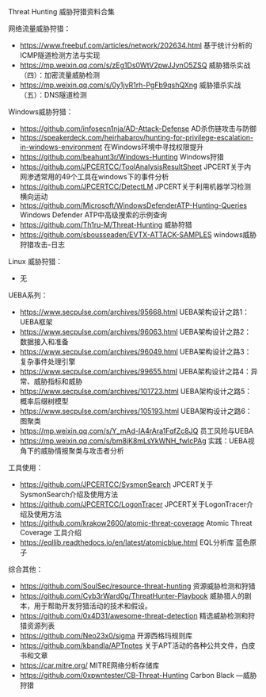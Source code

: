 Threat Hunting 威胁狩猎资料合集

网络流量威胁狩猎：
- https://www.freebuf.com/articles/network/202634.html   基于统计分析的ICMP隧道检测方法与实现
- https://mp.weixin.qq.com/s/zEg1Ds0WtV2pwJJynO5ZSQ  威胁猎杀实战（四）：加密流量威胁检测 
- https://mp.weixin.qq.com/s/0y1jvR1rh-PgFb9qshQXng  威胁猎杀实战（五）：DNS隧道检测 

Windows威胁狩猎：
- https://github.com/infosecn1nja/AD-Attack-Defense    AD杀伤链攻击与防御
- https://speakerdeck.com/heirhabarov/hunting-for-privilege-escalation-in-windows-environment   在Windows环境中寻找权限提升
- https://github.com/beahunt3r/Windows-Hunting   Windows狩猎
- https://github.com/JPCERTCC/ToolAnalysisResultSheet   JPCERT关于内网渗透常用的49个工具在windows下的事件分析
- https://github.com/JPCERTCC/DetectLM   JPCERT关于利用机器学习检测横向运动
- https://github.com/Microsoft/WindowsDefenderATP-Hunting-Queries   Windows Defender ATP中高级搜索的示例查询
- https://github.com/Th1ru-M/Threat-Hunting   威胁狩猎
- https://github.com/sbousseaden/EVTX-ATTACK-SAMPLES  windows威胁狩猎攻击-日志

Linux 威胁狩猎：
- 无


UEBA系列：
- https://www.secpulse.com/archives/95668.html  UEBA架构设计之路1：UEBA框架
- https://www.secpulse.com/archives/96063.html  UEBA架构设计之路2：数据接入和准备
- https://www.secpulse.com/archives/96049.html  UEBA架构设计之路3：复杂事件处理引擎
- https://www.secpulse.com/archives/99655.html  UEBA架构设计之路4：异常、威胁指标和威胁
- https://www.secpulse.com/archives/101723.html UEBA架构设计之路5： 概率后缀树模型
- https://www.secpulse.com/archives/105193.html UEBA架构设计之路6： 图聚类
- https://mp.weixin.qq.com/s/Y_mAd-IA4rAra1FqfZc8JQ  员工风险与UEBA
- https://mp.weixin.qq.com/s/bm8jK8mLsYkWNH_fwIcPAg  实践：UEBA视角下的威胁情报聚类与攻击者分析 




工具使用：
- https://github.com/JPCERTCC/SysmonSearch   JPCERT关于SysmonSearch介绍及使用方法
- https://github.com/JPCERTCC/LogonTracer    JPCERT关于LogonTracer介绍及使用方法
- https://github.com/krakow2600/atomic-threat-coverage   Atomic Threat Coverage 工具介绍
- https://eqllib.readthedocs.io/en/latest/atomicblue.html    EQL分析库 蓝色原子

综合其他：
- <https://github.com/SoulSec/resource-threat-hunting>   资源威胁检测和狩猎
- https://github.com/Cyb3rWard0g/ThreatHunter-Playbook   威胁猎人的剧本，用于帮助开发狩猎活动的技术和假设。
- https://github.com/0x4D31/awesome-threat-detection   精选威胁检测和狩猎资源列表
- https://github.com/Neo23x0/sigma   开源西格玛规则库
- https://github.com/kbandla/APTnotes   关于APT活动的各种公共文件，白皮书和文章
- https://car.mitre.org/    MITRE网络分析存储库
- https://github.com/0xpwntester/CB-Threat-Hunting   Carbon Black —威胁狩猎

